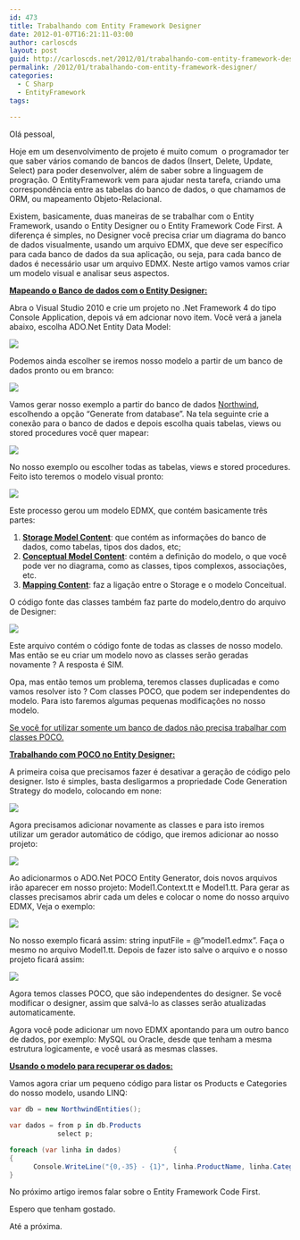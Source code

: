 ```yaml
---
id: 473
title: Trabalhando com Entity Framework Designer
date: 2012-01-07T16:21:11-03:00
author: carloscds
layout: post
guid: http://carloscds.net/2012/01/trabalhando-com-entity-framework-designer/
permalink: /2012/01/trabalhando-com-entity-framework-designer/
categories:
  - C Sharp
  - EntityFramework
tags:
  
---
```

Olá pessoal,

Hoje em um desenvolvimento de projeto é muito comum  o programador ter que saber vários comando de bancos de dados (Insert, Delete, Update, Select) para poder desenvolver, além de saber sobre a linguagem de progração. O EntityFramework vem para ajudar nesta tarefa, criando uma correspondência entre as tabelas do banco de dados, o que chamamos de ORM, ou mapeamento Objeto-Relacional.

Existem, basicamente, duas maneiras de se trabalhar com o Entity Framework, usando o Entity Designer ou o Entity Framework Code First. A diferença é simples, no Designer você precisa criar um diagrama do banco de dados visualmente, usando um arquivo EDMX, que deve ser específico para cada banco de dados da sua aplicação, ou seja, para cada banco de dados é necessário usar um arquivo EDMX. Neste artigo vamos vamos criar um modelo visual e analisar seus aspectos.

**<u>Mapeando o Banco de dados com o Entity Designer:</u>**

Abra o Visual Studio 2010 e crie um projeto no .Net Framework 4 do tipo Console Application, depois vá em adcionar novo item. Você verá a janela abaixo, escolha ADO.Net Entity Data Model:

![]( wp-content/uploads/2012/01/SNAGHTML9dffcc9.png)

Podemos ainda escolher se iremos nosso modelo a partir de um banco de dados pronto ou em branco:

![]( wp-content/uploads/2012/01/image.png)

Vamos gerar nosso exemplo a partir do banco de dados [Northwind](https://github.com/Microsoft/sql-server-samples/tree/master/samples/databases/northwind-pubs), escolhendo a opção “Generate from database”. Na tela seguinte crie a conexão para o banco de dados e depois escolha quais tabelas, views ou stored procedures você quer mapear:

![]( wp-content/uploads/2012/01/SNAGHTML9e3d339.png)

No nosso exemplo ou escolher todas as tabelas, views e stored procedures. Feito isto teremos o modelo visual pronto:

![]( wp-content/uploads/2012/01/image1.png)

Este processo gerou um modelo EDMX, que contém basicamente três partes:

1. **<u>Storage Model Content</u>**: que contém as informações do banco de dados, como tabelas, tipos dos dados, etc;  
2. **<u>Conceptual Model Content</u>**: contém a definição do modelo, o que você pode ver no diagrama, como as classes, tipos complexos, associações, etc.  
3. **<u>Mapping Content</u>**: faz a ligação entre o Storage e o modelo Conceitual.

O código fonte das classes também faz parte do modelo,dentro do arquivo de Designer:

![]( wp-content/uploads/2012/01/image2.png)

Este arquivo contém o código fonte de todas as classes de nosso modelo. Mas então se eu criar um modelo novo as classes serão geradas novamente ? A resposta é SIM.

Opa, mas então temos um problema, teremos classes duplicadas e como vamos resolver isto ? Com classes POCO, que podem ser independentes do modelo. Para isto faremos algumas pequenas modificações no nosso modelo.

<u>Se você for utilizar somente um banco de dados não precisa trabalhar com classes POCO.</u>

**<u>Trabalhando com POCO no Entity Designer:</u>**

A primeira coisa que precisamos fazer é desativar a geração de código pelo designer. Isto é simples, basta desligarmos a propriedade Code Generation Strategy do modelo, colocando em none:

![]( wp-content/uploads/2012/01/image3.png)

Agora precisamos adicionar novamente as classes e para isto iremos utilizar um gerador automático de código, que iremos adicionar ao nosso projeto:

![]( wp-content/uploads/2012/01/SNAGHTML9f0e092.png)

Ao adicionarmos o ADO.Net POCO Entity Generator, dois novos arquivos irão aparecer em nosso projeto: Model1.Context.tt e Model1.tt. Para gerar as classes precisamos abrir cada um deles e colocar o nome do nosso arquivo EDMX, Veja o exemplo:

![]( wp-content/uploads/2012/01/image4.png)

No nosso exemplo ficará assim: string inputFile = @”model1.edmx”. Faça o mesmo no arquivo Model1.tt. Depois de fazer isto salve o arquivo e o nosso projeto ficará assim:

![]( wp-content/uploads/2012/01/image5.png)

Agora temos classes POCO, que são independentes do designer. Se você modificar o designer, assim que salvá-lo as classes serão atualizadas automaticamente.

Agora você pode adicionar um novo EDMX apontando para um outro banco de dados, por exemplo: MySQL ou Oracle, desde que tenham a mesma estrutura logicamente, e você usará as mesmas classes.

**<u>Usando o modelo para recuperar os dados:</u>**

Vamos agora criar um pequeno código para listar os Products e Categories do nosso modelo, usando LINQ:

```csharp
var db = new NorthwindEntities();

var dados = from p in db.Products
            select p;

foreach (var linha in dados)             {
{
      Console.WriteLine("{0,-35} - {1}", linha.ProductName, linha.Categories.CategoryName);
}
```

No próximo artigo iremos falar sobre o Entity Framework Code First.

Espero que tenham gostado.

Até a próxima.